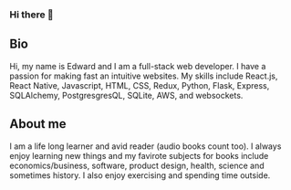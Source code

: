 ### Hi there 👋

## Bio
Hi, my name is Edward and I am a full-stack web developer. I have a passion for making fast an intuitive websites. My skills include React.js, React Native, Javascript, HTML, CSS, Redux, Python, Flask, Express, SQLAlchemy, PostgresgresQL, SQLite, AWS, and websockets.

## About me
I am a life long learner and avid reader (audio books count too). I always enjoy learning new things and my favirote subjects for books include economics/business, software, product design, health, science and sometimes history. I also enjoy exercising and spending time outside.
